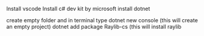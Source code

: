 Install vscode
Install c# dev kit by microsoft
install dotnet

create empty folder and in terminal type 
dotnet new console (this will create an empty project)
dotnet add package Raylib-cs (this will install raylib
